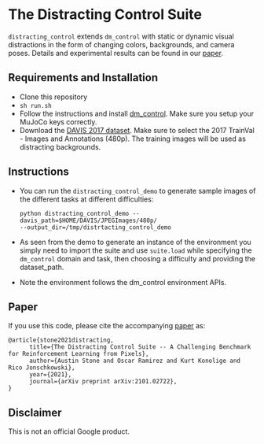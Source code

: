 # The Distracting Control Suite

`distracting_control` extends `dm_control` with static or dynamic visual
distractions in the form of changing colors, backgrounds, and camera poses.
Details and experimental results can be found in our
[paper](https://arxiv.org/pdf/2101.02722.pdf).

## Requirements and Installation

* Clone this repository
* `sh run.sh`
* Follow the instructions and install
[dm_control](https://github.com/deepmind/dm_control#requirements-and-installation). Make sure you setup your MuJoCo keys correctly.
* Download the [DAVIS 2017
  dataset](https://davischallenge.org/davis2017/code.html). Make sure to select the 2017 TrainVal - Images and Annotations (480p). The training images will be used as distracting backgrounds.

## Instructions

* You can run the `distracting_control_demo` to generate sample images of the
  different tasks at different difficulties:

  ```
  python distracting_control_demo --davis_path=$HOME/DAVIS/JPEGImages/480p/
  --output_dir=/tmp/distrtacting_control_demo
  ```
* As seen from the demo to generate an instance of the environment you simply
  need to import the suite and use `suite.load` while specifying the
  `dm_control` domain and task, then choosing a difficulty and providing the
  dataset_path.

* Note the environment follows the dm_control environment APIs.

## Paper

If you use this code, please cite the accompanying [paper](https://arxiv.org/pdf/2101.02722.pdf) as:

```
@article{stone2021distracting,
      title={The Distracting Control Suite -- A Challenging Benchmark for Reinforcement Learning from Pixels},
      author={Austin Stone and Oscar Ramirez and Kurt Konolige and Rico Jonschkowski},
      year={2021},
      journal={arXiv preprint arXiv:2101.02722},
}
```

## Disclaimer

This is not an official Google product.

